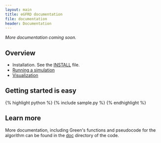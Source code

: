 ```yaml
---
layout: main
title: eGFRD documentation
file: documentation
header: Documentation
---
```


_More documentation coming soon._

## Overview

* Installation. See the
[INSTALL](http://github.com/gfrd/egfrd/tree/develop/INSTALL) file.
* [Running a simulation](/simulation)
* [Visualization](/visualization)

## Getting started is easy

{% highlight python %}
{% include sample.py %}
{% endhighlight %}

## Learn more

More documentation, including Green's functions and pseudocode for the 
algorithm can be found in the [doc](http://github.com/gfrd/egfrd/tree/develop/doc") directory of 
the code.

